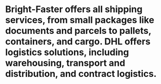 # Bright-Faster offers all shipping services, from small packages like documents and parcels to pallets, containers, and cargo. DHL offers logistics solutions, including warehousing, transport and distribution, and contract logistics. 
